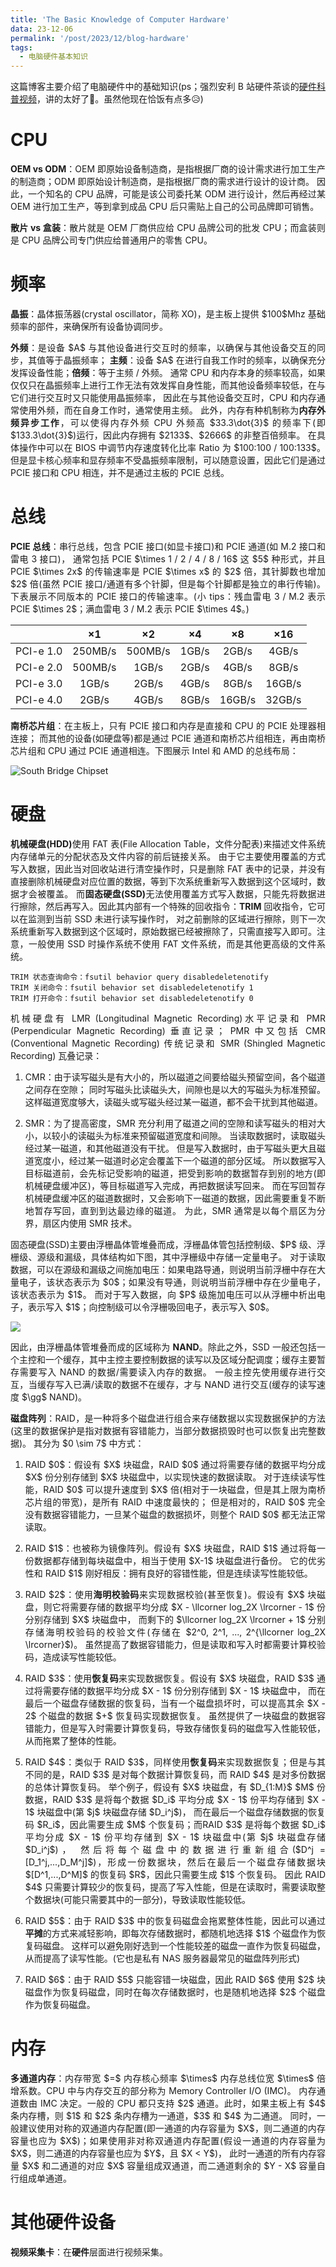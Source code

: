 ```yaml
---
title: 'The Basic Knowledge of Computer Hardware'
data: 23-12-06
permalink: '/post/2023/12/blog-hardware'
tags:
  - 电脑硬件基本知识
---
```


<p style="text-align:justify; text-justify:inter-ideograph;">这篇博客主要介绍了电脑硬件中的基础知识(ps；强烈安利 B 站硬件茶谈的<a href="https://space.bilibili.com/14871346/channel/collectiondetail?sid=550815" target="_blank">硬件科普视频</a>，讲的太好了🙂。虽然他现在恰饭有点多😥)</p>

CPU
===

<p style="text-align:justify; text-justify:inter-ideograph;"><b>OEM vs ODM</b>：OEM 即原始设备制造商，是指根据厂商的设计需求进行加工生产的制造商；ODM 即原始设计制造商，是指根据厂商的需求进行设计的设计商。
因此，一个知名的 CPU 品牌，可能是该公司委托某 ODM 进行设计，然后再经过某 OEM 进行加工生产，等到拿到成品 CPU 后只需贴上自己的公司品牌即可销售。</p>

<p style="text-align:justify; text-justify:inter-ideograph;"><b>散片 vs 盒装</b>：散片就是 OEM 厂商供应给 CPU 品牌公司的批发 CPU；而盒装则是 CPU 品牌公司专门供应给普通用户的零售 CPU。</p>

频率
===

<p style="text-align:justify; text-justify:inter-ideograph;"><b>晶振</b>：晶体振荡器(crystal oscillator，简称 XO)，是主板上提供 $100$Mhz 基础频率的部件，来确保所有设备协调同步。</p>

<p style="text-align:justify; text-justify:inter-ideograph;"><b>外频</b>：是设备 $A$ 与其他设备进行交互时的频率，以确保与其他设备交互的同步，其值等于晶振频率；
<b>主频</b>：设备 $A$ 在进行自我工作时的频率，以确保充分发挥设备性能；<b>倍频</b>：等于主频 / 外频。
通常 CPU 和内存本身的频率较高，如果仅仅只在晶振频率上进行工作无法有效发挥自身性能，而其他设备频率较低，在与它们进行交互时又只能使用晶振频率，
因此在与其他设备交互时，CPU 和内存通常使用外频，而在自身工作时，通常使用主频。
此外，内存有种机制称为<b>内存外频异步工作</b>，可以使得内存外频 CPU 外频高 $33.3\dot{3}$ 的频率下(即 $133.3\dot{3}$)运行，因此内存拥有 $2133$、$2666$ 的非整百倍频率。
在具体操作中可以在 BIOS 中调节内存速度转化比率 Ratio 为 $100:100 / 100:133$。
但是显卡核心频率和显存频率不受晶振频率限制，可以随意设置，因此它们是通过 PCIE 接口和 CPU 相连，并不是通过主板的 PCIE 总线。</p>

总线
===

<p style="text-align:justify; text-justify:inter-ideograph;"><b>PCIE 总线</b>：串行总线，包含 PCIE 接口(如显卡接口)和 PCIE 通道(如 M.2 接口和雷电 3 接口)，
通常包括 PCIE $\times 1 / 2 / 4 / 8 / 16$ 这 $5$ 种形式，并且 PCIE $\times 2x$ 的传输速率是 PCIE $\times x$ 的 $2$ 倍，其针脚数也增加 $2$ 倍(虽然 PCIE 接口/通道有多个针脚，但是每个针脚都是独立的串行传输)。
下表展示不同版本的 PCIE 接口的传输速率。(小 tips：残血雷电 3 / M.2 表示 PCIE $\times 2$；满血雷电 3 / M.2 表示 PCIE $\times 4$。)</p>

|           | $\times 1$ | $\times 2$ | $\times 4$ | $\times 8$ | $\times 16$ |
|:---------:|:----------:|:----------:|:----------:|:----------:|:-----------:|
| PCI-e 1.0 | $250$MB/s  | $500$MB/s  |  $1$GB/s   |  $2$GB/s   |   $4$GB/s   |
| PCI-e 2.0 | $500$MB/s  |  $1$GB/s   |  $2$GB/s   |  $4$GB/s   |   $8$GB/s   |
| PCI-e 3.0 |  $1$GB/s   |  $2$GB/s   |  $4$GB/s   |  $8$GB/s   |  $16$GB/s   |
| PCI-e 4.0 |  $2$GB/s   |  $4$GB/s   |  $8$GB/s   |  $16$GB/s  |  $32$GB/s   |

<p style="text-align:justify; text-justify:inter-ideograph;"><b>南桥芯片组</b>：在主板上，只有 PCIE 接口和内存是直接和 CPU 的 PCIE 处理器相连接；
而其他的设备(如硬盘等)都是通过 PCIE 通道和南桥芯片组相连，再由南桥芯片组和 CPU 通过 PCIE 通道相连。下图展示 Intel 和 AMD 的总线布局：</p>

![South Bridge Chipset](/images/hardware_South_Bridge_Chipset.png)

硬盘
===

<p style="text-align:justify; text-justify:inter-ideograph;"><b>机械硬盘(HDD)</b>使用 FAT 表(File Allocation Table，文件分配表)来描述文件系统内存储单元的分配状态及文件内容的前后链接关系。
由于它主要使用覆盖的方式写入数据，因此当对回收站进行清空操作时，只是删除 FAT 表中的记录，并没有直接删除机械硬盘对应位置的数据，等到下次系统重新写入数据到这个区域时，数据才会被覆盖。
而<b>固态硬盘(SSD)</b>无法使用覆盖方式写入数据，只能先将数据进行擦除，然后再写入。因此其内部有一个特殊的回收指令：<b>TRIM</b> 回收指令，它可以在监测到当前 SSD 未进行读写操作时，
对之前删除的区域进行擦除，则下一次系统重新写入数据到这个区域时，原始数据已经被擦除了，只需直接写入即可。注意，一般使用 SSD 时操作系统不使用 FAT 文件系统，而是其他更高级的文件系统。</p>

```windows
TRIM 状态查询命令：fsutil behavior query disabledeletenotify
TRIM 关闭命令：fsutil behavior set disabledeletenotify 1
TRIM 打开命令：fsutil behavior set disabledeletenotify 0
```

<p style="text-align:justify; text-justify:inter-ideograph;">机械硬盘有 LMR (Longitudinal Magnetic Recording)水平记录和 PMR (Perpendicular Magnetic Recording) 垂直记录；
PMR 中又包括 CMR (Conventional Magnetic Recording) 传统记录和 SMR (Shingled Magnetic Recording) 瓦叠记录：</p>

<ol><li><p style="text-align:justify; text-justify:inter-ideograph;">CMR：由于读写磁头是有大小的，所以磁道之间要给磁头预留空间，各个磁道之间存在空隙；
同时写磁头比读磁头大，间隙也是以大的写磁头为标准预留。这样磁道宽度够大，读磁头或写磁头经过某一磁道，都不会干扰到其他磁道。</p></li>
<li><p style="text-align:justify; text-justify:inter-ideograph;">SMR：为了提高密度，SMR 充分利用了磁道之间的空隙和读写磁头的相对大小，以较小的读磁头为标准来预留磁道宽度和间隙。
当读取数据时，读取磁头经过某一磁道，和其他磁道没有干扰。
但是写入数据时，由于写磁头更大且磁道宽度小，经过某一磁道时必定会覆盖下一个磁道的部分区域。
所以数据写入目标磁道前，会先标记受影响的磁道，把受到影响的数据暂存到别的地方(即机械硬盘缓冲区)，等目标磁道写入完成，再把数据读写回来。
而在写回暂存机械硬盘缓冲区的磁道数据时，又会影响下一磁道的数据，因此需要重复不断地暂存写回，直到到达最边缘的磁道。
为此，SMR 通常是以每个扇区为分界，扇区内使用 SMR 技术。</p></li></ol>

<p style="text-align:justify; text-justify:inter-ideograph;">固态硬盘(SSD)主要由浮栅晶体管堆叠而成，浮栅晶体管包括控制级、$P$ 级、浮栅级、源级和漏级，具体结构如下图，其中浮栅级中存储一定量电子。
对于读取数据，可以在源级和漏级之间施加电压：如果电路导通，则说明当前浮栅中存在大量电子，该状态表示为 $0$；如果没有导通，则说明当前浮栅中存在少量电子，该状态表示为 $1$。
而对于写入数据，向 $P$ 级施加电压可以从浮栅中析出电子，表示写入 $1$；向控制级可以令浮栅吸回电子，表示写入 $0$。</p>

<img src="https://cai-jianfeng.github.io/images/hardware_SSD.png">

<p style="text-align:justify; text-justify:inter-ideograph;">因此，由浮栅晶体管堆叠而成的区域称为 <b>NAND</b>。除此之外，SSD 一般还包括一个主控和一个缓存，其中主控主要控制数据的读写以及区域分配调度；缓存主要暂存需要写入 NAND 的数据/需要读入内存的数据。
一般主控先使用缓存进行交互，当缓存写入已满/读取的数据不在缓存，才与 NAND 进行交互(缓存的读写速度 $\gg$ NAND)。</p>

<p style="text-align:justify; text-justify:inter-ideograph;"><b>磁盘阵列</b>：RAID，是一种将多个磁盘进行组合来存储数据以实现数据保护的方法(这里的数据保护是指对数据有容错能力，当部分数据损毁时也可以恢复出完整数据)。
其分为 $0 \sim 7$ 中方式：</p>

<ol><li>
<p style="text-align:justify; text-justify:inter-ideograph;">RAID $0$：假设有 $X$ 块磁盘，RAID $0$ 通过将需要存储的数据平均分成 $X$ 份分别存储到 $X$ 块磁盘中，以实现快速的数据读取。
对于连续读写性能，RAID $0$ 可以提升速度到 $X$ 倍(相对于一块磁盘，但是其上限为南桥芯片组的带宽)，是所有 RAID 中速度最快的；
但是相对的，RAID $0$ 完全没有数据容错能力，一旦某个磁盘的数据损坏，则整个 RAID $0$ 都无法正常读取。</p></li>

<li><p style="text-align:justify; text-justify:inter-ideograph;">RAID $1$：也被称为镜像阵列。假设有 $X$ 块磁盘，RAID $1$ 通过将每一份数据都存储到每块磁盘中，相当于使用 $X-1$ 块磁盘进行备份。
它的优劣性和 RAID $1$ 刚好相反：拥有良好的容错性能，但是连续读写性能较低。</p></li>

<li><p style="text-align:justify; text-justify:inter-ideograph;">RAID $2$：使用<b>海明校验码</b>来实现数据校验(甚至恢复)。假设有 $X$ 块磁盘，则它将需要存储的数据平均分成 $X - \llcorner log_2X \lrcorner - 1$ 份分别存储到 $X$ 块磁盘中，
而剩下的 $\llcorner log_2X \lrcorner + 1$ 分别存储海明校验码的校验文件(存储在 $2^0, 2^1, ..., 2^{\llcorner log_2X \lrcorner}$)。
虽然提高了数据容错能力，但是读取和写入时都需要计算校验码，造成读写性能较低。</p></li>

<li><p style="text-align:justify; text-justify:inter-ideograph;">RAID $3$：使用<b>恢复码</b>来实现数据恢复。假设有 $X$ 块磁盘，RAID $3$ 通过将需要存储的数据平均分成 $X - 1$ 份分别存储到 $X - 1$ 块磁盘中，
而在最后一个磁盘存储数据的恢复码，当有一个磁盘损坏时，可以提高其余 $X - 2$ 个磁盘的数据 $+$ 恢复码实现数据恢复。
虽然提供了一块磁盘的数据容错能力，但是写入时需要计算恢复码，导致存储恢复码的磁盘写入性能较低，从而拖累了整体的性能。</p></li>

<li><p style="text-align:justify; text-justify:inter-ideograph;">RAID $4$：类似于 RAID $3$，同样使用<b>恢复码</b>来实现数据恢复；但是与其不同的是，RAID $3$ 是对每个数据计算恢复码，而 RAID $4$ 是对多份数据的总体计算恢复码。
举个例子，假设有 $X$ 块磁盘，有 $D_{1:M}$ $M$ 份数据，RAID $3$ 是将每个数据 $D_i$ 平均分成 $X - 1$ 份平均存储到 $X - 1$ 块磁盘中(第 $j$ 块磁盘存储 $D_i^j$)，
而在最后一个磁盘存储数据的恢复码 $R_i$，因此需要生成 $M$ 个恢复码；而RAID $3$ 是将每个数据 $D_i$ 平均分成 $X - 1$ 份平均存储到 $X - 1$ 块磁盘中(第 $j$ 块磁盘存储 $D_i^j$)，
然后将每个磁盘中的数据进行重新组合($D^j = [D_1^j,...,D_M^j]$)，形成一份数据块，然后在最后一个磁盘存储数据块 $[D^1,...,D^M]$ 的恢复码 $R$，因此只需要生成 $1$ 个恢复码。
因此 RAID $4$ 只需要计算较少的恢复码，提高了写入性能，但是在读取时，需要读取整个数据块(可能只需要其中的一部分)，导致读取性能较低。</p></li>

<li><p style="text-align:justify; text-justify:inter-ideograph;">RAID $5$：由于 RAID $3$ 中的恢复码磁盘会拖累整体性能，因此可以通过<b>平摊</b>的方式来减轻影响，即每次存储数据时，都随机地选择 $1$ 个磁盘作为恢复码磁盘。
这样可以避免刚好选到一个性能较差的磁盘一直作为恢复码磁盘，从而提高了读写性能。(它也是私有 NAS 服务器最常见的磁盘阵列形式)</p></li>

<li><p style="text-align:justify; text-justify:inter-ideograph;">RAID $6$：由于 RAID $5$ 只能容错一块磁盘，因此 RAID $6$ 使用 $2$ 块磁盘作为恢复码磁盘，同时在每次存储数据时，也是随机地选择 $2$ 个磁盘作为恢复码磁盘。</p></li></ol>

<h1>内存</h1>

<p style="text-align:justify; text-justify:inter-ideograph;"><b>多通道内存</b>：内存带宽 $=$ 内存核心频率 $\times$ 内存总线位宽 $\times$ 倍增系数。CPU 中与内存交互的部分称为 Memory Controller I/O (IMC)。
内存通道数由 IMC 决定。一般的 CPU 都只支持 $2$ 通道。此时，如果主板上有 $4$ 条内存槽，则 $1$ 和 $2$ 条内存槽为一通道，$3$ 和 $4$ 为二通道。
同时，一般建议使用对称的双通道内存配置(即一通道的内存容量为 $X$，则二通道的内存容量也应为 $X$)；如果使用非对称双通道内存配置(假设一通道的内存容量为 $X$，则二通道的内存容量也应为 $Y$，且 $X < Y$)，
此时一通道的所有内存容量 $X$ 和二通道的对应 $X$ 容量组成双通道，而二通道剩余的 $Y - X$ 容量自行组成单通道。</p>

<h1>其他硬件设备</h1>

<p style="text-align:justify; text-justify:inter-ideograph;"><b>视频采集卡</b>：在<b>硬件</b>层面进行视频采集。</p>